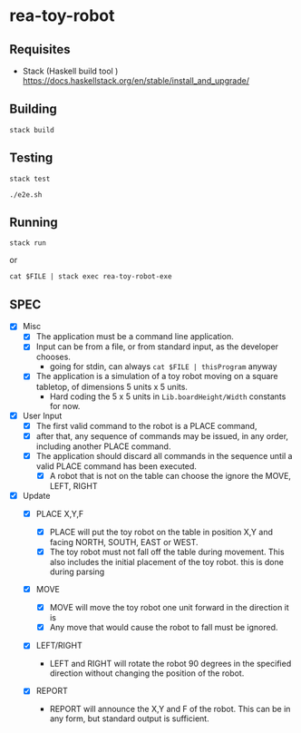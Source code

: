 # rea-toy-robot

## Requisites
* Stack (Haskell build tool )
https://docs.haskellstack.org/en/stable/install_and_upgrade/


## Building
```
stack build
```

## Testing
```
stack test

./e2e.sh
```


## Running
```
stack run
```

or

```
cat $FILE | stack exec rea-toy-robot-exe
```


## SPEC
- [x] Misc
  - [X] The application must be a command line application.
  - [X] Input can be from a file, or from standard input, as the developer chooses.
     - going for stdin, can always `cat $FILE | thisProgram` anyway
  -  [x] The application is a simulation of a toy robot moving on a square tabletop,
  of dimensions 5 units x 5 units.
     - Hard coding the 5 x 5 units in `Lib.boardHeight/Width` constants for now.

- [x] User Input
  - [x] The first valid command to the robot is a PLACE command, 
  - [x] after that, any sequence of commands may be issued, in any order, including another PLACE command. 
  - [x] The application should discard all commands in the sequence until a valid PLACE command has been executed.
    - [x] A robot that is not on the table can choose the ignore the MOVE, LEFT, RIGHT

- [x] Update
   - [x] PLACE X,Y,F
     - [x] PLACE will put the toy robot on the table in position X,Y and facing NORTH,
        SOUTH, EAST or WEST.
     - [x] The toy robot must not fall off the table during movement. This also includes the initial placement of the toy robot.
       this is done during parsing

   - [x] MOVE
     - [x] MOVE will move the toy robot one unit forward in the direction it is
     - [x] Any move that would cause the robot to fall must be ignored.

   - [x] LEFT/RIGHT
     - LEFT and RIGHT will rotate the robot 90 degrees in the specified direction
        without changing the position of the robot.

   - [x] REPORT
     - REPORT will announce the X,Y and F of the robot. This can be in any form,
        but standard output is sufficient.


